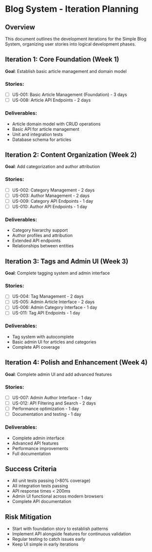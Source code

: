 # Blog System - Iteration Planning

## Overview
This document outlines the development iterations for the Simple Blog System, organizing user stories into logical development phases.

## Iteration 1: Core Foundation (Week 1)
**Goal**: Establish basic article management and domain model

### Stories:
- [ ] US-001: Basic Article Management (Foundation) - 3 days
- [ ] US-008: Article API Endpoints - 2 days

### Deliverables:
- Article domain model with CRUD operations
- Basic API for article management
- Unit and integration tests
- Database schema for articles

## Iteration 2: Content Organization (Week 2)
**Goal**: Add categorization and author attribution

### Stories:
- [ ] US-002: Category Management - 2 days
- [ ] US-003: Author Management - 2 days
- [ ] US-009: Category API Endpoints - 1 day
- [ ] US-010: Author API Endpoints - 1 day

### Deliverables:
- Category hierarchy support
- Author profiles and attribution
- Extended API endpoints
- Relationships between entities

## Iteration 3: Tags and Admin UI (Week 3)
**Goal**: Complete tagging system and admin interface

### Stories:
- [ ] US-004: Tag Management - 2 days
- [ ] US-005: Admin Article Interface - 2 days
- [ ] US-006: Admin Category Interface - 1 day
- [ ] US-011: Tag API Endpoints - 1 day

### Deliverables:
- Tag system with autocomplete
- Basic admin UI for articles and categories
- Complete API coverage

## Iteration 4: Polish and Enhancement (Week 4)
**Goal**: Complete admin UI and add advanced features

### Stories:
- [ ] US-007: Admin Author Interface - 1 day
- [ ] US-012: API Filtering and Search - 2 days
- [ ] Performance optimization - 1 day
- [ ] Documentation and testing - 1 day

### Deliverables:
- Complete admin interface
- Advanced API features
- Performance improvements
- Full documentation

## Success Criteria
- All unit tests passing (>80% coverage)
- All integration tests passing
- API response times < 200ms
- Admin UI functional across modern browsers
- Complete API documentation

## Risk Mitigation
- Start with foundation story to establish patterns
- Implement API alongside features for continuous validation
- Regular testing to catch issues early
- Keep UI simple in early iterations
